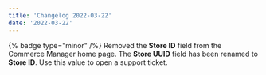 ```yaml
---
title: 'Changelog 2022-03-22'
date: '2022-03-22'
---
```

{% badge type="minor" /%} 
Removed the **Store ID** field from the Commerce Manager home page. The **Store UUID** field has been renamed to **Store ID**. Use this value to open a support ticket.
